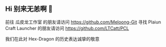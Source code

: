 ## Hi 别来无恙啊 👋

前往 瓜皮龙工作室 的朋友请访问 https://github.com/Meloong-Git
寻找 Plaiun Craft Launcher 的朋友请访问 https://github.com/LTCatt/PCL

我们在此对 Hex-Dragon 的历史表达诚挚的敬意

<!--


**Here are some ideas to get you started:**

🙋‍♀️ A short introduction - what is your organization all about?
🌈 Contribution guidelines - how can the community get involved?
👩‍💻 Useful resources - where can the community find your docs? Is there anything else the community should know?
🍿 Fun facts - what does your team eat for breakfast?
🧙 Remember, you can do mighty things with the power of [Markdown](https://docs.github.com/github/writing-on-github/getting-started-with-writing-and-formatting-on-github/basic-writing-and-formatting-syntax)
-->
